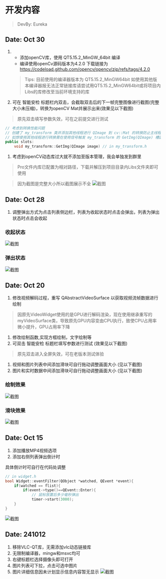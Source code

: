 # 开发内容
> DevBy: Eureka
> 

## Date: Oct 30
1. - 添加openCV库，使用 QT5.15.2_MinGW_64bit 编译
   - 编译使用openCv源码版本为4.2.0 下载链接为 https://codeload.github.com/opencv/opencv/zip/refs/tags/4.2.0
    > Tips: 目前使用的编译器版本为 QT5.15.2_MinGW64bit 如使用其他版本编译器报无法正常链接库请尝试用QT5.15.2_MinGW64bit或将项目内Libs的库修改至当前环境支持的库
2. 可在 智能安检 标题栏内双击，会截取双击后的下一帧完整图像进行截图(完整大小未压缩)，转换为openCV Mat并展示出来(效果见以下截图)
> 原先双击填写参数失效，可在之前提交进行测试
``` cpp
// 考虑到转换性能问题
// 创建了 my_transform 类并添加其他线程进行 QImage 到 cv::Mat 的转换防止主线程图像卡顿
// 如想使用其他线程进行转换需在使用信号触发 my_transform 的 GetImg(QImage) 槽函数
public slots:
    void my_transform::GetImg(QImage image) // in my_transform.h
```
1. 考虑到openCV动态库过大就不添加至版本管理，我会单独发到群里
> Pro文件内库已配置为相对路径，下载并解压到项目目录内Libs文件夹即可使用

> 因为截图是完整大小所以截图展示不全
![截图](./screenshot/Screenshot10-30.png)

## Date: Oct 28
1. 调整弹出方式为点击列表侧边栏，列表为收起状态时点击会弹出，列表为弹出状态时点击会收起

### 收起状态
![截图](./screenshot/Screenshot10-28-01.png)
### 弹出状态
![截图](./screenshot/Screenshot10-28-02.png)
   
## Date: Oct 20
1. 修改视频解码过程，重写 QAbstractVideoSurface 以获取视频流帧数据进行绘制
>  因原先VideoWidget使用的是GPU进行解码渲染，现在使用继承重写的myVideoSurface类，导致原先GPU内容变由CPU执行，致使CPU占用率微小提升，GPU占用率下降
1. 修改绘制函数,实现方框绘制，文字绘制等
2. 可双击 智能安检 标题栏填写参数进行测试 (效果见以下截图)
> 原先双击进入全屏失效，可在老版本测试体验
1. 视频和图片列表中间添加滑块可自行拖动调整画面大小 (见以下截图)
2. 图片和实时数据中间添加滑块可自行拖动调整画面大小 (见以下截图)
   
### 绘制效果
![截图](./screenshot/Screenshot10-20-1.png)
### 滑块效果
![截图](./screenshot/Screenshot10-20-02.png)
## Date: Oct 15
1. 添加播放MP4视频选项
2. 添加右侧列表弹出倒计时 

具体倒计时可自行在代码处调整
``` cpp
// in widget.h
bool Widget::eventFilter(QObject *watched, QEvent *event){
    if(watched == flist){
        if(event->type()==QEvent::Enter){
            // 鼠标放置后多少毫秒弹出
            timer->start(3000);
    }
}
```
![截图](./screenshot/Screenshot10-15.png)

## Date: 241012
1. 移除VLC-QT库，无需添加vlc动态链接库
2. 无限制编译器，mingw和msvc均可
3. 右键标题栏选择摄像头即可打开
4. 图片列表可下拉，点击可选中图片
5. 图片详细信息因未计划显示信息内容暂无显示
![截图](./screenshot/Screenshot10-12.png)